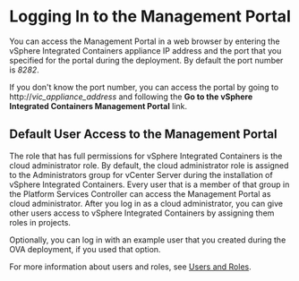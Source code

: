 # Logging In to the Management Portal #

You can access the Management Portal in a web browser by entering the vSphere Integrated Containers appliance IP address and the port that you specified for the portal during the deployment. By default the port number is *8282*.

If you don't know the port number, you can access the portal by going to http://<i>vic_appliance_address</i> and following the **Go to the vSphere Integrated Containers Management Portal** link.

## Default User Access to the Management Portal ##

The role that has full permissions for vSphere Integrated Containers is the cloud administrator role. 
By default, the cloud administrator role is assigned to the Administrators group for vCenter Server during the installation of vSphere Integrated Containers. Every user that is a member of that group in the Platform Services Controller can access the Management Portal as cloud administrator. After you log in as a cloud administrator, you can give other users access to vSphere Integrated Containers by assigning them roles in projects.

Optionally, you can log in with an example user that you created during the OVA deployment, if you used that option.

For more information about users and roles, see [Users and Roles](../vic_overview/introduction.md#usersandroles).
